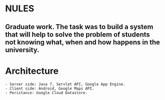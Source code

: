 # NULES
##	Graduate work. The task was to build a system that will help to solve the problem of students not knowing what, when and how happens in the university.
# Architecture
	- Server side: Java 7, Servlet API, Google App Engine.
	- Client side: Android, Google Maps API.
	- Peristance: Google Cloud Datastore.